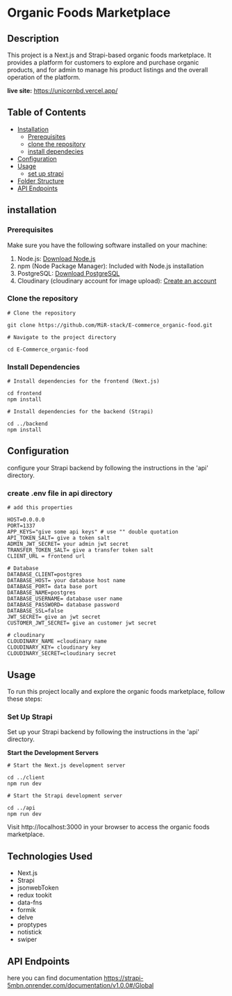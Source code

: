 # Organic Foods Marketplace

## Description

This project is a Next.js and Strapi-based organic foods marketplace. It provides a platform for customers to explore and purchase organic products, and for admin to manage his product listings and the overall operation of the platform.

**live site:** https://unicornbd.vercel.app/

## Table of Contents

- [Installation](#installation)
  - [Prerequisites](#prerequisites)
  - [clone the repository](#clone-the-repository)
  - [install dependecies](#install-dependencies)
- [Configuration](#configuration)
- [Usage](#usage)
  - [set up strapi](#set-up-strapi)
- [Folder Structure](#technologies-used)
- [API Endpoints](#api-endpoints)

## installation

### Prerequisites

Make sure you have the following software installed on your machine:

1. Node.js: [Download Node.js](https://nodejs.org/en/download)
2. npm (Node Package Manager): Included with Node.js installation
3. PostgreSQL: [Download PostgreSQL](https://www.postgresql.org/download/)
4. Cloudinary (cloudinary account for image upload): [Create an account](https://console.cloudinary.com/users/register_free)

### Clone the repository

```
# Clone the repository

git clone https://github.com/MiR-stack/E-commerce_organic-food.git

# Navigate to the project directory

cd E-Commerce_organic-food

```

### Install Dependencies

```
# Install dependencies for the frontend (Next.js)

cd frontend
npm install

# Install dependencies for the backend (Strapi)

cd ../backend
npm install

```

## Configuration

configure your Strapi backend by following the instructions in the 'api' directory.

### create .env file in api directory

```
# add this properties

HOST=0.0.0.0
PORT=1337
APP_KEYS="give some api keys" # use "" double quotation
API_TOKEN_SALT= give a token salt
ADMIN_JWT_SECRET= your admin jwt secret
TRANSFER_TOKEN_SALT= give a transfer token salt
CLIENT_URL = frontend url

# Database
DATABASE_CLIENT=postgres
DATABASE_HOST= your database host name
DATABASE_PORT= data base port
DATABASE_NAME=postgres
DATABASE_USERNAME= database user name
DATABASE_PASSWORD= database password
DATABASE_SSL=false
JWT_SECRET= give an jwt secret
CUSTOMER_JWT_SECRET= give an customer jwt secret

# cloudinary
CLOUDINARY_NAME =cloudinary name
CLOUDINARY_KEY= cloudinary key
CLOUDINARY_SECRET=cloudinary secret

```

## Usage

To run this project locally and explore the organic foods marketplace, follow these steps:

### Set Up Strapi

Set up your Strapi backend by following the instructions in the 'api' directory.

**Start the Development Servers**

```
# Start the Next.js development server

cd ../client
npm run dev

# Start the Strapi development server

cd ../api
npm run dev

```

Visit http://localhost:3000 in your browser to access the organic foods marketplace.

## Technologies Used

- Next.js
- Strapi
- jsonwebToken
- redux tookit
- data-fns
- formik
- delve
- proptypes
- notistick
- swiper

## API Endpoints

here you can find documentation https://strapi-5mbn.onrender.com/documentation/v1.0.0#/Global
